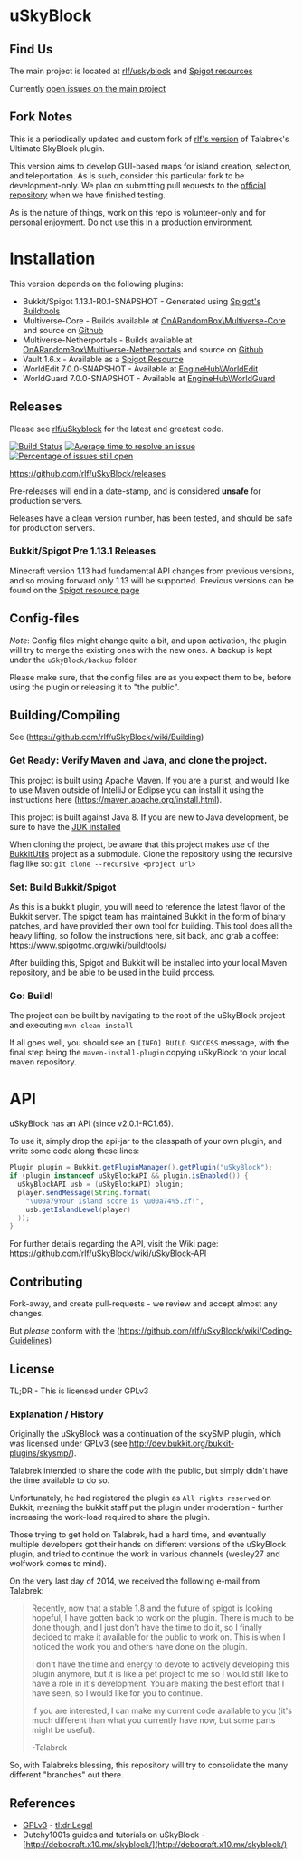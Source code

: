 # uSkyBlock
## Find Us
The main project is located at [rlf/uskyblock](https://github.com/rlf/uSkyBlock) and [Spigot resources](https://www.spigotmc.org/resources/uskyblock.2280/)   

Currently [open issues on the main project](https://github.com/rlf/uSkyBlock/issues?utf8=%E2%9C%93&q=is%3Aissue%20is%3Aopen%20-label%3A%22T%20ready%20for%20test%22%20-label%3A%22T%20tested%20awaiting%20reporter%22)

## Fork Notes

This is a periodically updated and custom fork of [rlf's version](https://github.com/rlf/uSkyBlock) of Talabrek's Ultimate SkyBlock plugin.

This version aims to develop GUI-based maps for island creation, selection, and teleportation. 
As is such, consider this particular fork to be development-only. We plan on submitting pull requests to the [official repository](https://github.com/rlf/uSkyBlock)  when we have finished testing. 

As is the nature of things, work on this repo is volunteer-only and for personal enjoyment. Do not use this in a production environment. 

# Installation

This version depends on the following plugins:

* Bukkit/Spigot 1.13.1-R0.1-SNAPSHOT - Generated using [Spigot's Buildtools](https://www.spigotmc.org/wiki/buildtools/)
* Multiverse-Core - Builds available at [OnARandomBox\Multiverse-Core](https://ci.onarandombox.com/job/Multiverse-Core/) and source on [Github](https://github.com/Multiverse/Multiverse-Core)
* Multiverse-Netherportals - Builds available at [OnARandomBox\Multiverse-Netherportals](https://ci.onarandombox.com/job/Multiverse-NetherPortals/) and source on [Github](https://github.com/Multiverse/Multiverse-NetherPortals/)
* Vault 1.6.x - Available as a [Spigot Resource](https://www.spigotmc.org/resources/vault.34315/)
* WorldEdit 7.0.0-SNAPSHOT - Available at [EngineHub\WorldEdit](http://www.enginehub.org/worldedit) 
* WorldGuard 7.0.0-SNAPSHOT - Available at [EngineHub\WorldGuard](http://www.enginehub.org/worldguard)


## Releases 
Please see [rlf/uSkyblock](https://github.com/rlf/uSkyBlock) for the latest and greatest code. 

[![Build Status](https://api.travis-ci.org/rlf/uSkyBlock.svg)](https://travis-ci.org/rlf/uSkyBlock) [![Average time to resolve an issue](http://isitmaintained.com/badge/resolution/rlf/uSkyBlock.svg)](http://isitmaintained.com/project/rlf/uSkyBlock "Average time to resolve an issue") [![Percentage of issues still open](http://isitmaintained.com/badge/open/rlf/uSkyBlock.svg)](http://isitmaintained.com/project/rlf/uSkyBlock "Percentage of issues still open")

https://github.com/rlf/uSkyBlock/releases

Pre-releases will end in a date-stamp, and is considered **unsafe** for production servers.

Releases have a clean version number, has been tested, and should be safe for production servers.

### Bukkit/Spigot Pre 1.13.1 Releases
Minecraft version 1.13 had fundamental API changes from previous versions, and so moving forward only 1.13 will be supported. 
Previous versions can be found on the [Spigot resource page](https://www.spigotmc.org/resources/uskyblock.2280/updates) 

## Config-files

*Note*: Config files might change quite a bit, and upon activation, the plugin will try to merge the existing ones with the new ones. A backup is kept under the `uSkyBlock/backup` folder.

Please make sure, that the config files are as you expect them to be, before using the plugin or releasing it to "the public".

## Building/Compiling

See (https://github.com/rlf/uSkyBlock/wiki/Building)

### Get Ready: Verify Maven and Java, and clone the project. 
This project is built using Apache Maven. If you are a purist, and would like to use Maven outside of IntelliJ or Eclipse you can install it using the instructions here (https://maven.apache.org/install.html). 

This project is built against Java 8. If you are new to Java development, be sure to have the [JDK installed](https://www.oracle.com/technetwork/java/javase/downloads/jdk8-downloads-2133151.html)

When cloning the project, be aware that this project makes use of the [BukkitUtils](https://github.com/rlf/bukkit-utils) project as a submodule. 
Clone the repository using the recursive flag like so:
`git clone --recursive <project url>`

### Set: Build Bukkit/Spigot
As this is a bukkit plugin, you will need to reference the latest flavor of the Bukkit server. 
The spigot team has maintained Bukkit in the form of binary patches, and have provided their own tool for building. This tool does all the heavy lifting, so follow the instructions here, sit back, and grab a coffee:
https://www.spigotmc.org/wiki/buildtools/

After building this, Spigot and Bukkit will be installed into your local Maven repository, and be able to be used in the build process. 

### Go: Build!
The project can be built by navigating to the root of the uSkyBlock project and executing
`mvn clean install`

If all goes well, you should see an `[INFO] BUILD SUCCESS` message, with the final step being the `maven-install-plugin` copying uSkyBlock to your local maven repository.

# API
uSkyBlock has an API (since v2.0.1-RC1.65).

To use it, simply drop the api-jar to the classpath of your own plugin, and write some code along these lines:
```java
Plugin plugin = Bukkit.getPluginManager().getPlugin("uSkyBlock");
if (plugin instanceof uSkyBlockAPI && plugin.isEnabled()) {
  uSkyBlockAPI usb = (uSkyBlockAPI) plugin;
  player.sendMessage(String.format(
    "\u00a79Your island score is \u00a74%5.2f!", 
    usb.getIslandLevel(player)
  ));
}
```
For further details regarding the API, visit the Wiki page: https://github.com/rlf/uSkyBlock/wiki/uSkyBlock-API

## Contributing

Fork-away, and create pull-requests - we review and accept almost any changes.

But *please* conform with the (https://github.com/rlf/uSkyBlock/wiki/Coding-Guidelines)

## License

TL;DR - This is licensed under GPLv3

### Explanation / History
Originally the uSkyBlock was a continuation of the skySMP plugin, which was licensed under GPLv3
(see http://dev.bukkit.org/bukkit-plugins/skysmp/).

Talabrek intended to share the code with the public, but simply didn't have the time available to do so.

Unfortunately, he had registered the plugin as `All rights reserved` on Bukkit, meaning the bukkit staff put the plugin under moderation - further increasing the work-load required to share the plugin.

Those trying to get hold on Talabrek, had a hard time, and eventually multiple developers got their hands on different versions of the uSkyBlock plugin, and tried to continue the work in various channels (wesley27 and wolfwork comes to mind).

On the very last day of 2014, we received the following e-mail from Talabrek:

> Recently, now that a stable 1.8 and the future of spigot is looking hopeful, I have gotten back to work on the plugin. There is much to be done though, and I just don't have the time to do it, so I finally decided to make it available for the public to work on. This is when I noticed the work you and others have done on the plugin.
>
> I don't have the time and energy to devote to actively developing this plugin anymore, but it is like a pet project to me so I would still like to have a role in it's development. You are making the best effort that I have seen, so I would like for you to continue.
>
> If you are interested, I can make my current code available to you (it's much different than what you currently have now, but some parts might be useful).
>
> -Talabrek

So, with Talabreks blessing, this repository will try to consolidate the many different "branches" out there.

## References

* [GPLv3](http://www.gnu.org/copyleft/gpl.html) - [tl;dr Legal](https://www.tldrlegal.com/l/gpl-3.0)
* Dutchy1001s guides and tutorials on uSkyBlock - [http://debocraft.x10.mx/skyblock/](http://debocraft.x10.mx/skyblock/)
